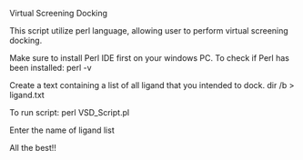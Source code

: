 Virtual Screening Docking

This script utilize perl language, allowing user to perform virtual screening docking.

Make sure to install Perl IDE first on your windows PC. To check if Perl has been installed: perl -v

Create a text containing a list of all ligand that you intended to dock.       dir /b > ligand.txt

To run script: perl VSD_Script.pl

Enter the name of ligand list

All the best!!
